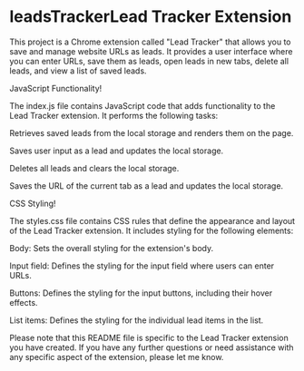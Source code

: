 # leadsTrackerLead Tracker Extension
This project is a Chrome extension called "Lead Tracker" that allows you to save and manage website URLs as leads. It provides a user interface where you can enter URLs, save them as leads, open leads in new tabs, delete all leads, and view a list of saved leads.


JavaScript Functionality!

The index.js file contains JavaScript code that adds functionality to the Lead Tracker extension. It performs the following tasks:

Retrieves saved leads from the local storage and renders them on the page.

Saves user input as a lead and updates the local storage.

Deletes all leads and clears the local storage.

Saves the URL of the current tab as a lead and updates the local storage.


CSS Styling!

The styles.css file contains CSS rules that define the appearance and layout of the Lead Tracker extension. It includes styling for the following elements:

Body: Sets the overall styling for the extension's body.

Input field: Defines the styling for the input field where users can enter URLs.

Buttons: Defines the styling for the input buttons, including their hover effects.

List items: Defines the styling for the individual lead items in the list.

Please note that this README file is specific to the Lead Tracker extension you have created. If you have any further questions or need assistance with any specific aspect of the extension, please let me know.
